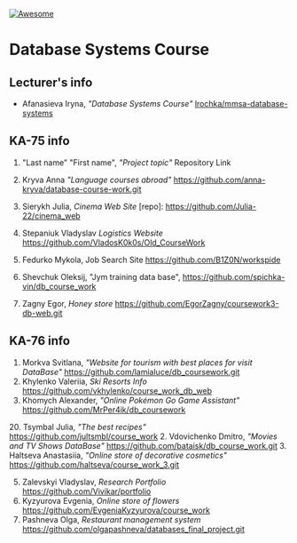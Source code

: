 [![Awesome][icon-awesome]][awesome]
&nbsp;&nbsp;&nbsp;&nbsp;&nbsp;&nbsp;

# Database Systems Course  

## Lecturer's info  

- Afanasieva Iryna, *"Database Systems Course"* [lrochka/mmsa-database-systems][mmsa-database-systems] 

## KA-75 info  
1. "Last name" "First name", *"Project topic"* Repository Link
5. Kryva Anna *"Language courses abroad"* https://github.com/anna-kryva/database-course-work.git
13. Sierykh Julia, *Cinema Web Site* [repo]: https://github.com/Julia-22/cinema_web
16. Stepaniuk Vladyslav *Logistics Website* https://github.com/VladosK0k0s/Old_CourseWork
18. Fedurko Mykola, Job Search Site https://github.com/B1Z0N/workspide
19. Shevchuk Oleksij, "Jym training data base", https://github.com/spichka-vin/db_course_work

3. Zagny Egor, *Honey store* https://github.com/EgorZagny/coursework3-db-web.git

## KA-76 info  
1. Morkva Svitlana, *"Website for tourism with best places for visit DataBase"* https://github.com/lamialuce/db_coursework.git  
18. Khylenko Valeriia, *Ski Resorts Info* https://github.com/vkhylenko/course_work_db_web  
19. Khomych Alexander, *"Online Pokémon Go Game Assistant"* https://github.com/MrPer4ik/db_coursework  

[icon-awesome]: https://cdn.rawgit.com/sindresorhus/awesome/d7305f38d29fed78fa85652e3a63e154dd8e8829/media/badge.svg
[awesome]: https://github.com/sindresorhus/awesome
[mmsa-database-systems]: https://github.com/lrochka/mmsa-database-systems
20. Tsymbal Julia, *"The best recipes"* https://github.com/jultsmbl/course_work
2. Vdovichenko Dmitro, *"Movies and TV Shows DataBase"* https://github.com/bataisk/db_course_work.git
3. Haltseva Anastasiia, *"Оnline store of decorative cosmetics"* https://github.com/haltseva/course_work_3.git

5. Zalevskyi Vladyslav, *Research Portfolio* https://github.com/Vivikar/portfolio
7. Kyzyurova Evgenia, *Online store of flowers* https://github.com/EvgeniaKyzyurova/course_work
9. Pashneva Olga, *Restaurant management system* https://github.com/olgapashneva/databases_final_project.git
